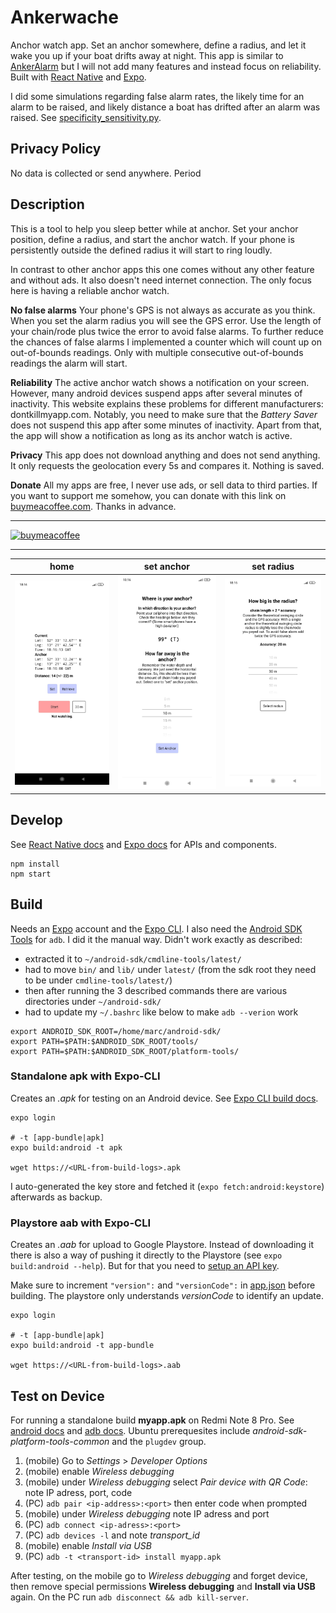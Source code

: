 # Ankerwache

Anchor watch app. Set an anchor somewhere, define a radius, and let it wake you up if your boat drifts away at night.
This app is similar to [AnkerAlarm](https://ankeralarm.app/en/) but I will not add many features and instead focus on reliability.
Built with [React Native](https://reactnative.dev/) and [Expo](https://expo.dev/).

I did some simulations regarding false alarm rates, the likely time for an alarm to be raised, and likely distance a boat has drifted after an alarm was raised.
See [specificity_sensitivity.py](./specificity_sensitivity.py).

## Privacy Policy

No data is collected or send anywhere. Period

## Description

This is a tool to help you sleep better while at anchor. Set your anchor position, define a radius, and start the anchor watch. If your phone is persistently outside the defined radius it will start to ring loudly.

In contrast to other anchor apps this one comes without any other feature and without ads. It also doesn't need internet connection. The only focus here is having a reliable anchor watch.

**No false alarms** Your phone's GPS is not always as accurate as you think. When you set the alarm radius you will see the GPS error.
Use the length of your chain/rode plus twice the error to avoid false alarms.
To further reduce the chances of false alarms I implemented a counter which will count up on out-of-bounds readings.
Only with multiple consecutive out-of-bounds readings the alarm will start.

**Reliability** The active anchor watch shows a notification on your screen. However, many android devices suspend apps after several minutes of inactivity. This website explains these problems for different manufacturers: dontkillmyapp.com. Notably, you need to make sure that the _Battery Saver_ does not suspend this app after some minutes of inactivity. Apart from that, the app will show a notification as long as its anchor watch is active.

**Privacy** This app does not download anything and does not send anything. It only requests the geolocation every 5s and compares it. Nothing is saved.

**Donate** All my apps are free, I never use ads, or sell data to third parties. If you want to support me somehow, you can donate with this link on [buymeacoffee.com](https://www.buymeacoffee.com/mRcSchwering). Thanks in advance.

---

[![buymeacoffee](https://www.buymeacoffee.com/assets/img/guidelines/download-assets-sm-1.svg)](https://www.buymeacoffee.com/mRcSchwering)

---

|                                               home                                                |                                          set anchor                                           |                                             set radius                                              |
| :-----------------------------------------------------------------------------------------------: | :-------------------------------------------------------------------------------------------: | :-------------------------------------------------------------------------------------------------: |
| ![](https://raw.githubusercontent.com/mRcSchwering/ankerwache/main/img/screenshot_light_main.jpg) | ![](https://raw.githubusercontent.com/mRcSchwering/ankerwache/main/img/screenshot_anchor.jpg) | ![](https://raw.githubusercontent.com/mRcSchwering/ankerwache/main/img/screenshot_light_radius.jpg) |

## Develop

See [React Native docs](https://reactnative.dev/docs/components-and-apis) and [Expo docs](https://docs.expo.dev/)
for APIs and components.

```
npm install
npm start
```

## Build

Needs an [Expo](https://expo.dev/) account and the [Expo CLI](https://docs.expo.dev/workflow/expo-cli/).
I also need the [Android SDK Tools](https://guides.codepath.com/android/installing-android-sdk-tools) for `adb`.
I did it the manual way. Didn't work exactly as described:

- extracted it to `~/android-sdk/cmdline-tools/latest/`
- had to move `bin/` and `lib/` under `latest/` (from the sdk root they need to be under `cmdline-tools/latest/`)
- then after running the 3 described commands there are various directories under `~/android-sdk/`
- had to update my `~/.bashrc` like below to make `adb --verion` work

```
export ANDROID_SDK_ROOT=/home/marc/android-sdk/
export PATH=$PATH:$ANDROID_SDK_ROOT/tools/
export PATH=$PATH:$ANDROID_SDK_ROOT/platform-tools/
```

### Standalone apk with Expo-CLI

Creates an _.apk_ for testing on an Android device.
See [Expo CLI build docs](https://docs.expo.dev/classic/building-standalone-apps/).

```
expo login

# -t [app-bundle|apk]
expo build:android -t apk

wget https://<URL-from-build-logs>.apk
```

I auto-generated the key store and fetched it (`expo fetch:android:keystore`) afterwards as backup.

### Playstore aab with Expo-CLI

Creates an _.aab_ for upload to Google Playstore.
Instead of downloading it there is also a way of pushing it directly
to the Playstore (see `expo build:android --help`).
But for that you need to [setup an API key](https://intercom.help/appinstitute/en/articles/1025206-how-to-get-your-google-play-json-key).

Make sure to increment `"version":` and `"versionCode":` in [app.json](./app.json) before building.
The playstore only understands _versionCode_ to identify an update.

```
expo login

# -t [app-bundle|apk]
expo build:android -t app-bundle

wget https://<URL-from-build-logs>.aab
```

## Test on Device

For running a standalone build **myapp.apk** on Redmi Note 8 Pro.
See [android docs](https://developer.android.com/studio/run/device#device-developer-options) and [adb docs](https://developer.android.com/studio/command-line/adb).
Ubuntu prerequesites include _android-sdk-platform-tools-common_ and the `plugdev` group.

1. (mobile) Go to _Settings_ > _Developer Options_
1. (mobile) enable _Wireless debugging_
1. (mobile) under _Wireless debugging_ select _Pair device with QR Code_: note IP adress, port, code
1. (PC) `adb pair <ip-address>:<port>` then enter code when prompted
1. (mobile) under _Wireless debugging_ note IP adress and port
1. (PC) `adb connect <ip-adress>:<port>`
1. (PC) `adb devices -l` and note _transport_id_
1. (mobile) enable _Install via USB_
1. (PC) `adb -t <transport-id> install myapp.apk`

After testing,
on the mobile go to _Wireless debugging_ and forget device,
then remove special permissions **Wireless debugging** and **Install via USB** again.
On the PC run `adb disconnect && adb kill-server`.
